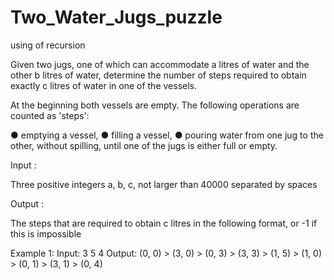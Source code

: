 # Two_Water_Jugs_puzzle
using of recursion

Given two jugs, one of which can accommodate ​a litres of water and the other ​b litres of
water, determine the number of steps required to obtain exactly ​c litres of water in one of
the vessels.

At the beginning both vessels are empty. The following operations are counted as 'steps':

● emptying a vessel,
● filling a vessel,
● pouring water from one jug to the other, without spilling, until one of the jugs is either
  full or empty.
  
Input : 

Three positive integers a, b, c, not larger than 40000 separated by spaces

Output :

The steps that are required to obtain ​c litres in the following format, or ​-1 if this is
impossible

Example 1:
Input: 3 5 4
Output: (0, 0) > (3, 0) > (0, 3) > (3, 3) > (1, 5) > (1, 0) > (0, 1) > (3, 1) > (0, 4)
